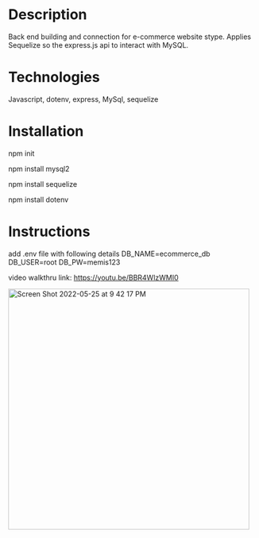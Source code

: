 # Description 
Back end building and connection for e-commerce website stype. Applies Sequelize so the express.js api to interact with MySQL. 

# Technologies 
Javascript, dotenv, express, MySql, sequelize 

# Installation
npm init

npm install mysql2

npm install sequelize

npm install dotenv

# Instructions 
add .env file with following details 
DB_NAME=ecommerce_db
DB_USER=root 
DB_PW=memis123

video walkthru link: https://youtu.be/BBR4WlzWMI0







<img width="485" alt="Screen Shot 2022-05-25 at 9 42 17 PM" src="https://user-images.githubusercontent.com/92823953/170404693-8d2b29d3-2a06-4661-b4b2-dc7961b4bfb4.png">
